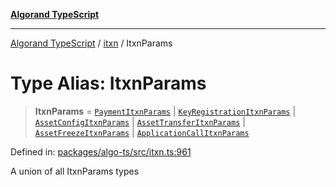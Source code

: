 [**Algorand TypeScript**](../../README.md)

***

[Algorand TypeScript](../../modules.md) / [itxn](../README.md) / ItxnParams

# Type Alias: ItxnParams

> **ItxnParams** = [`PaymentItxnParams`](../classes/PaymentItxnParams.md) \| [`KeyRegistrationItxnParams`](../classes/KeyRegistrationItxnParams.md) \| [`AssetConfigItxnParams`](../classes/AssetConfigItxnParams.md) \| [`AssetTransferItxnParams`](../classes/AssetTransferItxnParams.md) \| [`AssetFreezeItxnParams`](../classes/AssetFreezeItxnParams.md) \| [`ApplicationCallItxnParams`](../classes/ApplicationCallItxnParams.md)

Defined in: [packages/algo-ts/src/itxn.ts:961](https://github.com/algorandfoundation/puya-ts/blob/main/packages/algo-ts/src/itxn.ts#L961)

A union of all ItxnParams types
